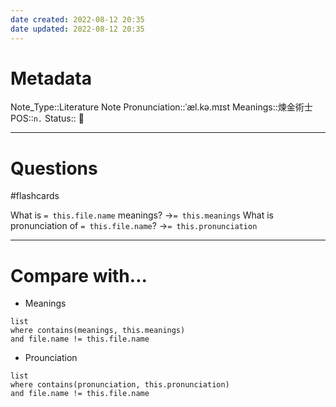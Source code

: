 ```yaml
---
date created: 2022-08-12 20:35
date updated: 2022-08-12 20:35
---
```


# Metadata

Note_Type::Literature Note
Pronunciation::ˈæl.kə.mɪst
Meanings::煉金術士
POS::`n.`
Status:: 👶

---

# Questions

#flashcards

What is `= this.file.name` meanings? ->`= this.meanings` <!--SR:!2022-08-22,7,250-->
What is pronunciation of `= this.file.name`? ->`= this.pronunciation` <!--SR:!2022-09-03,17,290-->

---

# Compare with...

- Meanings

```dataview
list
where contains(meanings, this.meanings)
and file.name != this.file.name
```

- Prounciation

```dataview
list
where contains(pronunciation, this.pronunciation)
and file.name != this.file.name
```
